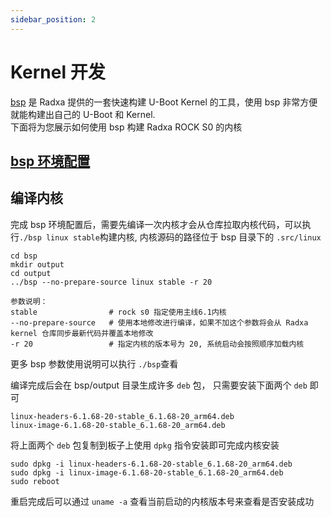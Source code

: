```yaml
---
sidebar_position: 2
---
```


# Kernel 开发

[bsp](https://github.com/radxa-repo/bsp) 是 Radxa 提供的一套快速构建 U-Boot Kernel 的工具，使用 bsp 非常方便就能构建出自己的 U-Boot 和 Kernel.  
下面将为您展示如何使用 bsp 构建 Radxa ROCK S0 的内核

## [bsp 环境配置](https://radxa-repo.github.io/bsp/)

## 编译内核

完成 bsp 环境配置后，需要先编译一次内核才会从仓库拉取内核代码，可以执行`./bsp linux stable`构建内核, 内核源码的路径位于 bsp 目录下的 `.src/linux`

```
cd bsp
mkdir output
cd output
../bsp --no-prepare-source linux stable -r 20

参数说明：
stable                # rock s0 指定使用主线6.1内核
--no-prepare-source   # 使用本地修改进行编译，如果不加这个参数将会从 Radxa kernel 仓库同步最新代码并覆盖本地修改
-r 20                 # 指定内核的版本号为 20, 系统启动会按照顺序加载内核
```

更多 bsp 参数使用说明可以执行 `./bsp`查看

编译完成后会在 bsp/output 目录生成许多 `deb` 包， 只需要安装下面两个 `deb` 即可

```
linux-headers-6.1.68-20-stable_6.1.68-20_arm64.deb
linux-image-6.1.68-20-stable_6.1.68-20_arm64.deb
```

将上面两个 `deb` 包复制到板子上使用 `dpkg` 指令安装即可完成内核安装

```
sudo dpkg -i linux-headers-6.1.68-20-stable_6.1.68-20_arm64.deb
sudo dpkg -i linux-image-6.1.68-20-stable_6.1.68-20_arm64.deb
sudo reboot
```

重启完成后可以通过 `uname -a` 查看当前启动的内核版本号来查看是否安装成功
